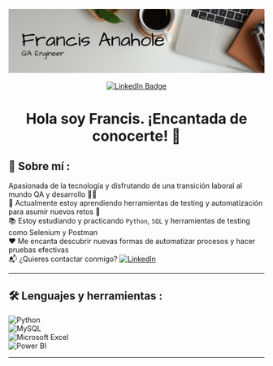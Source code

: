 ![Banner de perfil](banner.png/1.png)
<p align="center">
  <a href="https://www.linkedin.com/in/francis-anahole/">
    <img src="https://img.shields.io/badge/LinkedIn-0077B5?style=for-the-badge&logo=linkedin&logoColor=white" alt="LinkedIn Badge"/>
  </a>
</p>
<h1 align="center">Hola soy Francis. ¡Encantada de conocerte! 👋</h1>

## 📌 Sobre mí :

Apasionada de la tecnología y disfrutando de una transición laboral al mundo QA y desarrollo 👩‍💻  
🧪 Actualmente estoy aprendiendo herramientas de testing y automatización para asumir nuevos retos 💪  
📚 Estoy estudiando y practicando `Python`, `SQL` y herramientas de testing como Selenium y Postman  
❤️ Me encanta descubrir nuevas formas de automatizar procesos y hacer pruebas efectivas  
📬 ¿Quieres contactar conmigo? [![LinkedIn](https://img.shields.io/badge/LinkedIn-blue?style=for-the-badge&logo=linkedin&logoColor=white)](https://www.linkedin.com/in/francis-anahole)

---

## 🛠️ Lenguajes y herramientas :

![Python](https://img.shields.io/badge/PYTHON-3776AB?style=for-the-badge&logo=python&logoColor=white)  
![MySQL](https://img.shields.io/badge/MYSQL-4479A1?style=for-the-badge&logo=mysql&logoColor=white)  
![Microsoft Excel](https://img.shields.io/badge/MICROSOFT%20EXCEL-217346?style=for-the-badge&logo=microsoft-excel&logoColor=white)  
![Power BI](https://img.shields.io/badge/POWER%20BI-F2C811?style=for-the-badge&logo=power-bi&logoColor=black)

---
